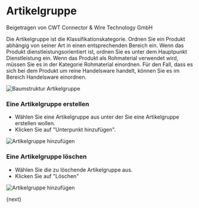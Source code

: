 # Artikelgruppe
<span class="text-muted contributed-by">Beigetragen von CWT Connector & Wire Technology GmbH</span>

Die Artikelgruppe ist die Klassifikationskategorie. Ordnen Sie ein Produkt abhängig von seiner Art in einen entsprechenden Bereich ein. Wenn das Produkt dienstleistungsorientiert ist, ordnen Sie es unter dem Hauptpunkt Dienstleistung ein. Wenn das Produkt als Rohmaterial verwendet wird, müssen Sie es in der Kategorie Rohmaterial einordnen. Für den Fall, dass es sich bei dem Produkt um reine Handelsware handelt, können Sie es im Bereich Handelsware einordnen.

<img class="screenshot" alt="Baumstruktur Artikelgruppe" src="/docs/assets/img/stock/item-group-tree.png">

### Eine Artikelgruppe erstellen

* Wählen Sie eine Artikelgruppe aus unter der Sie eine Artikelgruppe erstellen wollen.
* Klicken Sie auf "Unterpunkt hinzufügen".

<img class="screenshot" alt="Artikelgruppe hinzufügen" src="/docs/assets/img/stock/item-group-new.gif">

### Eine Artikelgruppe löschen
* Wählen Sie die zu löschende Artikelgruppe aus.
* Klicken Sie auf "Löschen"

<img class="screenshot" alt="Artikelgruppe hinzufügen" src="/docs/assets/img/stock/item-group-del.gif">

{next}
